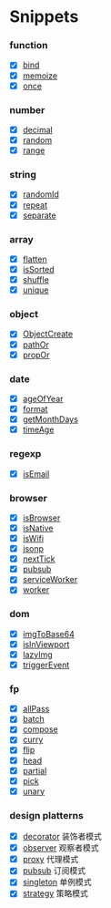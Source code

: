 # Snippets

### function

- [x] [bind](./function/bind.js)
- [x] [memoize](./function/memoize.js)
- [x] [once](./function/once.js)

### number

- [x] [decimal](./number/decimal)
- [x] [random](./number/random)
- [x] [range](./number/range)

### string

- [x] [randomId](./string/random-id)
- [x] [repeat](./string/repeat)
- [x] [separate](./string/separate)

### array

- [x] [flatten](./array/flatten.js)
- [x] [isSorted](./array/is-sorted.js)
- [x] [shuffle](./array/shuffle.js)
- [x] [unique](./array/unique.js)

### object

- [x] [ObjectCreate](./object/object-create.js)
- [x] [pathOr](./object/path-or.js)
- [x] [propOr](./object/prop-or.js)

### date

- [x] [ageOfYear](./date/age-of-year.js)
- [x] [format](./date/format.js)
- [x] [getMonthDays](./date/getMonthDays.js)
- [x] [timeAge](./date/timeAge.js)

### regexp

- [x] [isEmail](./regexp/is-email.js)

### browser

- [x] [isBrowser](./browser/is-browser.js)
- [x] [isNative](./browser/is-native.js)
- [x] [isWifi](./browser/is-wifi.js)
- [x] [jsonp](./browser/jsonp.js)
- [x] [nextTick](./browser/next-tick.js)
- [x] [pubsub](./browser/pubsub.js)
- [x] [serviceWorker](./browser/servie-worker.js)
- [x] [worker](./browser/worker.js)

### dom

- [x] [imgToBase64](./dom/img-to-base64.js)
- [x] [isInViewport](./dom/is-in-viewport.js)
- [x] [lazyImg](./dom/lazy-img.js)
- [x] [triggerEvent](./dom/trigger-event.js)

### fp

- [x] [allPass](./fp/all-pass.js)
- [x] [batch](./fp/batch.js)
- [x] [compose](./fp/compose.js)
- [x] [curry](./fp/curry.js)
- [x] [flip](./fp/flip.js)
- [x] [head](./fp/head.js)
- [x] [partial](./fp/partial.js)
- [x] [pick](./fp/pick.js)
- [x] [unary](./fp/unary.js)

### design platterns

- [x] [decorator](./design-platterns/decorator.js) 装饰者模式
- [x] [observer](./design-platterns/observer.js) 观察者模式
- [x] [proxy](./design-platterns/proxy.js) 代理模式
- [x] [pubsub](./design-platterns/pubsub.js) 订阅模式
- [x] [singleton](./design-platterns/singleton.js) 单例模式
- [x] [strategy](./design-platterns/strategy.js) 策略模式
